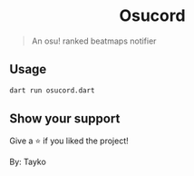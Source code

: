 <h1 align="center">Osucord</h1>
<p>
</p>

> An osu! ranked beatmaps notifier

## Usage

```sh
dart run osucord.dart
```

## Show your support

Give a ⭐️ if you liked the project!


By: Tayko
